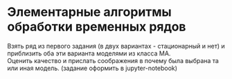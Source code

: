 # Элементарные алгоритмы обработки временных рядов

Взять ряд из первого задания (в двух вариантах - стационарный и нет) и приблизить оба эти варианта моделями из класса MA.   
Оценить качество и прислать соображения в почему была выбрана та или иная модель. (задание оформить в jupyter-notebook)